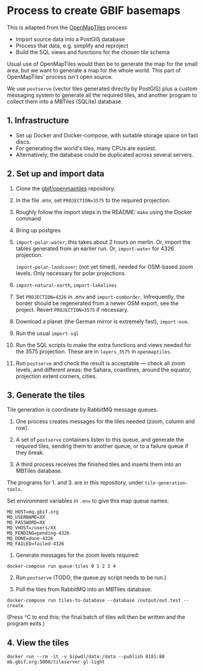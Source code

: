 # Process to create GBIF basemaps

This is adapted from the [OpenMapTiles](https://openmaptiles.org) process

* Import source data into a PostGIS database
* Process that data, e.g. simplify and reproject
* Build the SQL views and functions for the chosen tile schema

Usual use of OpenMapTiles would then be to generate the map for the
small area, but we want to generate a map for the whole world.  This
part of OpenMapTiles' process isn't open source.

We use `postserve` (vector tiles generated directly by PostGIS) plus
a custom messaging system to generate all the required tiles, and
another program to collect them into a MBTiles (SQLite) database.

## 1. Infrastructure

* Set up Docker and Docker-compose, with suitable storage space on fast discs.
* For generating the world's tiles, many CPUs are easiest.
* Alternatively, the database could be duplicated across several servers.

## 2. Set up and import data

1. Clone the [gbif/openmaptiles](https://github.com/gbif/openmaptiles/) repository.

2. In the file .env, set `PROJECTION=3575` to the required projection.

3. Roughly follow the import steps in the README:
   `make` using the Docker command

4. Bring up postgres

5. `import-polar-water`; this takes about 2 hours on merlin.  Or, import the tables generated from an earlier run.
   Or, `import-water` for 4326 projection.

   `import-polar-landcover`; (not yet timed), needed for OSM-based zoom levels.  Only necessary for polar projections.

6. `import-natural-earth`, `import-lakelines`

7. Set `PROJECTION=4326` in .env and `import-osmborder`.  Infrequently, the border should be regenerated from a newer OSM export, see the project.  Revert `PROJECTION=3575` if necessary.

8. Download a planet (the German mirror is extremely fast), `import-osm`.

9. Run the usual `import-sql`

10. Run the SQL scripts to make the extra functions and views needed for the 3575 projection.  These are in `layers_3575` in `openmaptiles`.

11. Run `postserve` and check the result is acceptable — check all zoom levels, and different areas: the Sahara, coastlines, around the equator, projection extent corners, cities.

## 3. Generate the tiles

Tile generation is coordinate by RabbitMQ message queues.

1. One process creates messages for the tiles needed (zoom, column and row).

2. A set of `postserve` containers listen to this queue, and generate the required tiles, sending them to another queue, or to a failure queue if they break.

3. A third process receives the finished tiles and inserts them into an MBTiles database.

The programs for 1. and 3. are in this repository, under `tile-generation-tools`.

Set environment variables in `.env` to give this map queue names:

```
MQ_HOST=mq.gbif.org
MQ_USERNAME=XX
MQ_PASSWORD=XX
MQ_VHOST=/users/XX
MQ_PENDING=pending-4326
MQ_DONE=done-4326
MQ_FAILED=failed-4326
```

1. Generate messages for the zoom levels required:

```
docker-compose run queue-tiles 0 1 2 3 4
```

2. Run `postserve` (TODO; the queue.py script needs to be run.)

3. Pull the tiles from RabbitMQ into an MBTiles database:

```
docker-compose run tiles-to-database --database /output/out.test --create
```

   (Press ^C to end this; the final batch of tiles will then be written and the program exits.)

## 4. View the tiles

```
docker run --rm -it -v $(pwd)/data:/data --publish 8181:80 mb.gbif.org:5000/tileserver-gl-light
```
